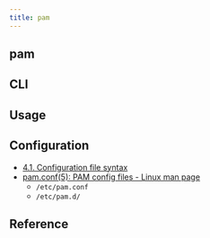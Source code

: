 ```yaml
---
title: pam
---
```


## pam


## CLI

## Usage

## Configuration
- [4\.1\. Configuration file syntax](http://www.linux-pam.org/Linux-PAM-html/sag-configuration-file.html)
- [pam\.conf\(5\): PAM config files \- Linux man page](https://linux.die.net/man/5/pam.conf)
    - `/etc/pam.conf`
    - `/etc/pam.d/`


## Reference

